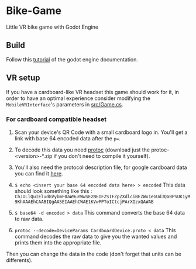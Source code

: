 # Bike-Game
Little VR bike game with Godot Engine

## Build
Follow this [tutorial](https://docs.godotengine.org/en/stable/getting_started/workflow/export/android_custom_build.html#doc-android-custom-build) of the godot engine documentation.

## VR setup
If you have a cardboard-like VR headset this game should work for it, in order to have an optimal experience consider modifying the `MobileVRInterface`'s parameters in [src/Game.cs](https://github.com/Faymoon/Bike-Game/blob/master/src/Game.cs#L54).

### For cardboard compatible headset
 1. Scan your device's QR Code with a small cardboard logo in. You'll get a link with base 64 encoded data after the `p=`. 
 2. To decode this data you need [protoc](https://github.com/protocolbuffers/protobuf/releases) (download just the protoc-\<version\>-*.zip if you don't need to compile it yourself). 

3. You'll also need the protocol description file, for google cardboard data you can find it [here](https://github.com/google/wwgc/blob/master/www/CardboardDevice.proto).

4. `$ echo <insert your base 64 encoded data here> > encoded`
This data should look something like this : `ChJULlQuIEludGVybmF0aW9uYWwSEzNEIFZSIFZpZXdlciBEZWx1eGUdJQaBPSUK1yM9KhAAAEhCAABIQgAASEIAAEhCWAE1KVwPPToICtcjPArXIzxQAWAB`
5. `$ base64 -d encoded > data` This command converts the base 64 data to raw data.
6. `protoc --decode=DeviceParams CardboardDevice.proto < data` This command decodes the raw data to give you the wanted values and prints them into the appropriate file.

Then you can change the data in the code (don't forget that units can be differents).
